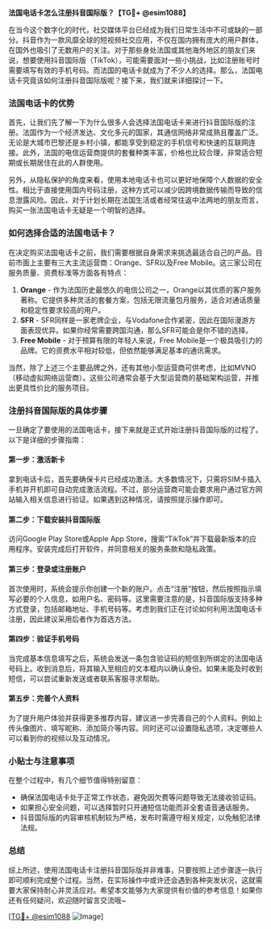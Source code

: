 **法国电话卡怎么注册抖音国际版？【TG💪+ @esim1088】**

在当今这个数字化的时代，社交媒体平台已经成为我们日常生活中不可或缺的一部分。抖音作为一款风靡全球的短视频社交应用，不仅在国内拥有庞大的用户群体，在国外也吸引了无数用户的关注。对于那些身处法国或其他海外地区的朋友们来说，想要使用抖音国际版（TikTok），可能需要面对一些小挑战，比如注册账号时需要填写有效的手机号码。而法国的电话卡就成为了不少人的选择。那么，法国电话卡究竟该如何注册抖音国际版呢？接下来，我们就来详细探讨一下。

### 法国电话卡的优势

首先，让我们先了解一下为什么很多人会选择法国电话卡来进行抖音国际版的注册。法国作为一个经济发达、文化多元的国家，其通信网络非常成熟且覆盖广泛。无论是大城市巴黎还是乡村小镇，都能享受到稳定的手机信号和快速的互联网连接。此外，法国的电信运营商提供的套餐种类丰富，价格也比较合理，非常适合短期或长期居住在此的人群使用。

另外，从隐私保护的角度来看，使用本地电话卡也可以更好地保障个人数据的安全性。相比于直接使用国内号码注册，这种方式可以减少因跨境数据传输而导致的信息泄露风险。因此，对于计划长期在法国生活或者经常往返中法两地的朋友而言，购买一张法国电话卡无疑是一个明智的选择。

### 如何选择合适的法国电话卡？

在决定购买法国电话卡之前，我们需要根据自身需求来挑选最适合自己的产品。目前市面上主要有三大主流运营商：Orange、SFR以及Free Mobile。这三家公司在服务质量、资费标准等方面各有特点：

1. **Orange** - 作为法国历史最悠久的电信公司之一，Orange以其优质的客户服务著称。它提供多种灵活的套餐方案，包括无限流量包月服务，适合对通话质量和稳定性要求较高的用户。
2. **SFR** - SFR同样是一家老牌企业，与Vodafone合作紧密，因此在国际漫游方面表现优异。如果你经常需要跨国沟通，那么SFR可能会是你不错的选择。
3. **Free Mobile** - 对于预算有限的年轻人来说，Free Mobile是一个极具吸引力的品牌。它的资费水平相对较低，但依然能够满足基本的通讯需求。

当然，除了上述三个主要品牌之外，还有其他小型运营商可供考虑，比如MVNO（移动虚拟网络运营商）。这些公司通常会基于大型运营商的基础架构运营，并推出更具性价比的服务项目。

### 注册抖音国际版的具体步骤

一旦确定了要使用的法国电话卡，接下来就是正式开始注册抖音国际版的过程了。以下是详细的步骤指南：

#### 第一步：激活新卡
拿到电话卡后，首先要确保卡片已经成功激活。大多数情况下，只需将SIM卡插入手机并开机即可自动完成激活流程。不过，部分运营商可能会要求用户通过官方网站输入相关信息进行验证。如果遇到这种情况，请按照提示操作即可。

#### 第二步：下载安装抖音国际版
访问Google Play Store或Apple App Store，搜索“TikTok”并下载最新版本的应用程序。安装完成后打开软件，并同意相关的服务条款和隐私政策。

#### 第三步：登录或注册账户
首次使用时，系统会提示你创建一个新的账户。点击“注册”按钮，然后按照指示填写必要的个人信息，如用户名、密码等。这里需要注意的是，抖音国际版支持多种方式登录，包括邮箱地址、手机号码等。考虑到我们正在讨论如何利用法国电话卡注册，因此建议采用后者作为首选方法。

#### 第四步：验证手机号码
当完成基本信息填写之后，系统会发送一条包含验证码的短信到所绑定的法国电话号码上。收到消息后，将其输入至相应的文本框内以确认身份。如果未能及时收到短信，可以尝试重新发送或者联系客服寻求帮助。

#### 第五步：完善个人资料
为了提升用户体验并获得更多推荐内容，建议进一步完善自己的个人资料。例如上传头像图片、填写昵称、添加简介等内容。同时还可以设置隐私选项，决定哪些人可以看到你的视频以及互动情况。

### 小贴士与注意事项

在整个过程中，有几个细节值得特别留意：
- 确保法国电话卡处于正常工作状态，避免因欠费等问题导致无法接收验证码。
- 如果担心安全问题，可以选择暂时只开通短信功能而非全套语音通话服务。
- 抖音国际版的内容审核机制较为严格，发布时需遵守相关规定，以免触犯法律法规。

### 总结

综上所述，使用法国电话卡注册抖音国际版并非难事，只要按照上述步骤逐一执行即可顺利完成整个过程。当然，在实际操作中或许还会遇到各种突发状况，这就需要大家保持耐心并灵活应对。希望本文能够为大家提供有价值的参考信息！如果你还有任何疑问，欢迎随时留言交流哦~

[[TG💪+ @esim1088](https://t.me/s/esim1088) ![Image](https://i.postimg.cc/4NQfJmqS/Snipaste-2025-05-13-00-14-12.png)]